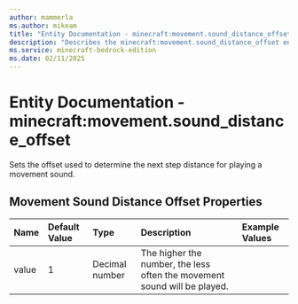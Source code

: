```yaml
---
author: mammerla
ms.author: mikeam
title: "Entity Documentation - minecraft:movement.sound_distance_offset"
description: "Describes the minecraft:movement.sound_distance_offset entity component"
ms.service: minecraft-bedrock-edition
ms.date: 02/11/2025 
---
```


# Entity Documentation - minecraft:movement.sound_distance_offset

Sets the offset used to determine the next step distance for playing a movement sound.


## Movement Sound Distance Offset Properties

|Name       |Default Value |Type |Description |Example Values |
|:----------|:-------------|:----|:-----------|:------------- |
| value | 1 | Decimal number | The higher the number, the less often the movement sound will be played. |  | 